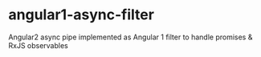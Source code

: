 # angular1-async-filter
Angular2 async pipe implemented as Angular 1 filter to handle promises &amp; RxJS observables

